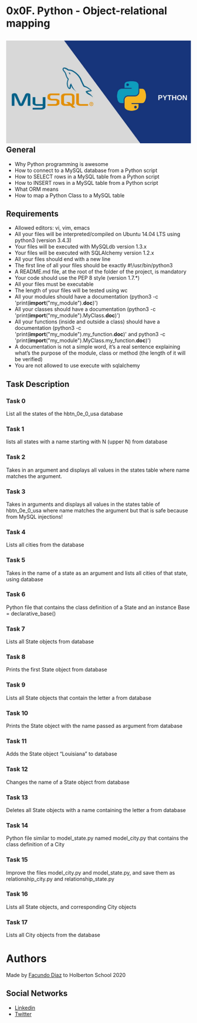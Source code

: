 # 0x0F. Python - Object-relational mapping
![alt text](https://github.com/facu2279/holbertonschool-higher_level_programming/blob/main/0x0F-python-object_relational_mapping/sqlpythonimage.jpg)
General
-----------
- Why Python programming is awesome
- How to connect to a MySQL database from a Python script
- How to SELECT rows in a MySQL table from a Python script
- How to INSERT rows in a MySQL table from a Python script
- What ORM means
- How to map a Python Class to a MySQL table


Requirements
------------
- Allowed editors: vi, vim, emacs
- All your files will be interpreted/compiled on Ubuntu 14.04 LTS using python3 (version 3.4.3)
- Your files will be executed with MySQLdb version 1.3.x
- Your files will be executed with SQLAlchemy version 1.2.x
- All your files should end with a new line
- The first line of all your files should be exactly #!/usr/bin/python3
- A README.md file, at the root of the folder of the project, is mandatory
- Your code should use the PEP 8 style (version 1.7.*)
- All your files must be executable
- The length of your files will be tested using wc
- All your modules should have a documentation (python3 -c 'print(__import__("my_module").__doc__)')
- All your classes should have a documentation (python3 -c 'print(__import__("my_module").MyClass.__doc__)')
- All your functions (inside and outside a class) should have a documentation (python3 -c 'print(__import__("my_module").my_function.__doc__)' and python3 -c 'print(__import__("my_module").MyClass.my_function.__doc__)')
- A documentation is not a simple word, it’s a real sentence explaining what’s the purpose of the module, class or method (the length of it will be verified)
- You are not allowed to use execute with sqlalchemy

Task Description
---------
### Task 0
List all the states of the hbtn_0e_0_usa database

### Task 1
lists all states with a name starting with N (upper N) from database

### Task 2
Takes in an argument and displays all values in the states table where name matches the argument.

### Task 3
Takes in arguments and displays all values in the states table of hbtn_0e_0_usa where name matches the argument but that is safe because from MySQL injections!

### Task 4
Lists all cities from the database

### Task 5
Takes in the name of a state as an argument and lists all cities of that state, using database

### Task 6
Python file that contains the class definition of a State and an instance Base = declarative_base()

### Task 7
Lists all State objects from database

### Task 8
Prints the first State object from database

### Task 9
Lists all State objects that contain the letter a from database

### Task 10
Prints the State object with the name passed as argument from database

### Task 11
Adds the State object “Louisiana” to database

### Task 12
Changes the name of a State object from database 

### Task 13
Deletes all State objects with a name containing the letter a from database

### Task 14
Python file similar to model_state.py named model_city.py that contains the class definition of a City

### Task 15
Improve the files model_city.py and model_state.py, and save them as relationship_city.py and relationship_state.py

### Task 16
Lists all State objects, and corresponding City objects

### Task 17
Lists all City objects from the database

# Authors
Made by [Facundo Diaz](https://github.com/facu2279) to Holberton School 2020

Social Networks
-------------------
- [Linkedin](https://www.linkedin.com/in/facundo-d%C3%ADaz-720110149/)
- [Twitter](https://twitter.com/facudiazuy)